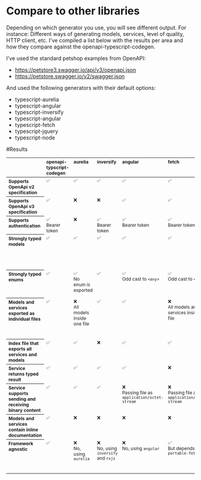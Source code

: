 # Compare to other libraries

Depending on which generator you use, you will see different output. For instance:
Different ways of generating models, services, level of quality, HTTP client, etc.
I've compiled a list below with the results per area and how they compare
against the openapi-typescript-codegen.

I've used the standard petshop examples from OpenAPI:
- https://petstore3.swagger.io/api/v3/openapi.json
- https://petstore.swagger.io/v2/swagger.json

And used the following generators with their default options:

- typescript-aurelia
- typescript-angular
- typescript-inversify
- typescript-angular
- typescript-fetch
- typescript-jquery
- typescript-node

#Results

<table style="font-size: 12px; vertical-align: top; text-align: left;">
    <thead>
        <tr style="font-size: 12px; vertical-align: top; text-align: left;">
            <th></th>
            <th>openapi-typscript-codegen</th>
            <th>aurelia</th>
            <th>inversify</th>
            <th>angular</th>
            <th>fetch</th>
            <th>jquery</th>
            <th>node</th>
        </tr>
    </thead>
    <tbody>
        <tr style="font-size: 12px; vertical-align: top; text-align: left;">
            <th>Supports OpenApi v2 specification</th>
            <td>✅</td>
            <td>✅</td>
            <td>✅</td>
            <td>✅</td>
            <td>✅</td>
            <td>✅</td>
            <td>✅</td>
        </tr>
        <tr style="font-size: 12px; vertical-align: top; text-align: left;">
            <th>Supports OpenApi v3 specification</th>
            <td>✅</td>
            <td>❌</td>
            <td>❌</td>
            <td>✅</td>
            <td>✅</td>
            <td>❌</td>
            <td>❌</td>
        </tr>
        <tr style="font-size: 12px; vertical-align: top; text-align: left;">
            <th>Supports authentication</th>
            <td>✅<div>Bearer token</div></td>
            <td>❌</td>
            <td>✅<div>Bearer token</div></td>
            <td>✅<div>Bearer token</div></td>
            <td>✅<div>Bearer token</div></td>
            <td>✅<div>Bearer token</div></td>
            <td>✅<div>Bearer token</div></td>
        </tr>
        <tr style="font-size: 12px; vertical-align: top; text-align: left;">
            <th>Strongly typed models</th>
            <td>✅</td>
            <td>✅</td>
            <td>✅</td>
            <td>✅</td>
            <td>✅</td>
            <td>✅</td>
            <td>✅<div>Using classes instead of simple interfaces</td>
        </tr>
        <tr style="font-size: 12px; vertical-align: top; text-align: left;">
            <th>Strongly typed enums</th>
            <td>✅</td>
            <td>✅<div>No enum is exported</div></td>
            <td>✅</td>
            <td>✅<div>Odd cast to <code>&lt;any&gt</code></div></td>
            <td>✅<div>Odd cast to <code>&lt;any&gt</code></div></td>
            <td>✅<div>Odd cast to <code>&lt;any&gt</code></div></td>
            <td>✅<div>Odd cast to <code>&lt;any&gt</code></div></td>
        </tr>
        <tr style="font-size: 12px; vertical-align: top; text-align: left;">
            <th>Models and services exported as individual files</th>
            <td>✅</td>
            <td>❌<div>All models inside one file</div></td>
            <td>✅</td>
            <td>✅</td>
            <td>❌<div>All models and services inside one file</div></td>
            <td>✅</td>
            <td>❌<div>All models and services inside one file</div></td>
        </tr>
        <tr style="font-size: 12px; vertical-align: top; text-align: left;">
            <th>Index file that exports all services and models</th>
            <td>✅</td>
            <td>✅</td>
            <td>❌</td>
            <td>✅</td>
            <td>✅</td>
            <td>✅</td>
            <td>❌</td>
        </tr>
        <tr style="font-size: 12px; vertical-align: top; text-align: left;">
            <th>Service returns typed result</th>
            <td>✅</td>
            <td>✅</td>
            <td>✅</td>
            <td>✅</td>
            <td>❌</td>
            <td>✅</td>
            <td>✅</td>
        </tr>
        <tr style="font-size: 12px; vertical-align: top; text-align: left;">
            <th>Service supports sending and receiving binary content</th>
            <td>✅</td>
            <td>✅</td>
            <td>✅</td>
            <td>❌<div>Passing file as <code>application/octet-stream</code></div></td>
            <td>❌<div>Passing file as <code>application/octet-stream</code></div></td>
            <td>✅</td>
            <td>✅</td>
        </tr>
        <tr style="font-size: 12px; vertical-align: top; text-align: left;">
            <th>Models and services contain inline documentation</th>
            <td>✅</td>
            <td>❌</td>
            <td>❌</td>
            <td>❌</td>
            <td>❌</td>
            <td>❌</td>
            <td>❌</td>
        </tr>
        <tr style="font-size: 12px; vertical-align: top; text-align: left;">
            <th>Framework agnostic</th>
            <td>✅</td>
            <td>❌<div>No, using <code>aurelia</code></div></td>
            <td>❌<div>No, using <code>inversify</code> and <code>rxjs</code></div></td>
            <td>❌<div> No, using <code>angular</code></div></td>
            <td>✅<div>But depends on <code>portable-fetch</code></div></td>
            <td>❌<div>No, using <code>jquery</code></div></td>
            <td>❌<div>No, can only be used with NodeJS <code>http</code></div></td>
        </tr>
    </tbody>
</table>
